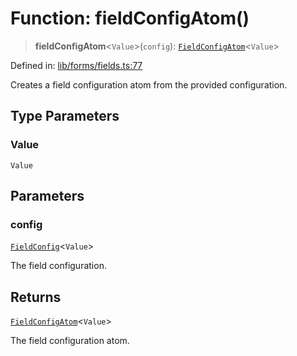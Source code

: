 # Function: fieldConfigAtom()

> **fieldConfigAtom**\<`Value`\>(`config`): [`FieldConfigAtom`](../type-aliases/FieldConfigAtom.md)\<`Value`\>

Defined in: [lib/forms/fields.ts:77](https://github.com/aldesgroup/goaldn/blob/b43e92ae42dcd6febc9c2c8f0742ef8c669d44f6/lib/forms/fields.ts#L77)

Creates a field configuration atom from the provided configuration.

## Type Parameters

### Value

`Value`

## Parameters

### config

[`FieldConfig`](../type-aliases/FieldConfig.md)\<`Value`\>

The field configuration.

## Returns

[`FieldConfigAtom`](../type-aliases/FieldConfigAtom.md)\<`Value`\>

The field configuration atom.
